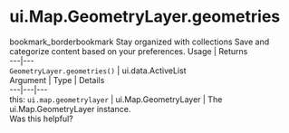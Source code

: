  
#  ui.Map.GeometryLayer.geometries
bookmark_borderbookmark Stay organized with collections  Save and categorize content based on your preferences.
Usage | Returns  
---|---  
`GeometryLayer.geometries()` | ui.data.ActiveList<Geometry>  
Argument | Type | Details  
---|---|---  
this: `ui.map.geometrylayer` | ui.Map.GeometryLayer | The ui.Map.GeometryLayer instance.  
Was this helpful?
